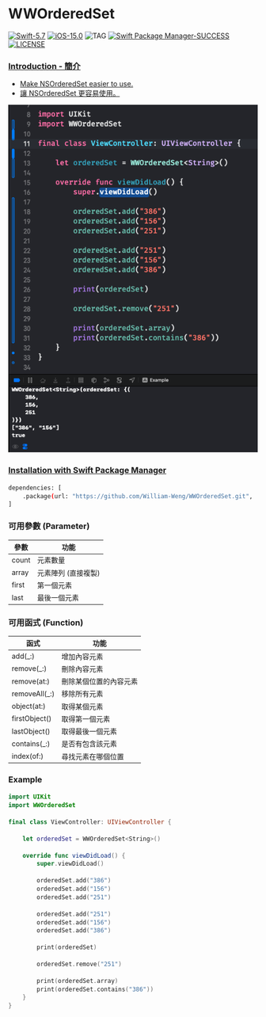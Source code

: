 # WWOrderedSet
[![Swift-5.7](https://img.shields.io/badge/Swift-5.6-orange.svg?style=flat)](https://developer.apple.com/swift/) [![iOS-15.0](https://img.shields.io/badge/iOS-15.0-pink.svg?style=flat)](https://developer.apple.com/swift/) ![TAG](https://img.shields.io/github/v/tag/William-Weng/WWOrderedSet) [![Swift Package Manager-SUCCESS](https://img.shields.io/badge/Swift_Package_Manager-SUCCESS-blue.svg?style=flat)](https://developer.apple.com/swift/) [![LICENSE](https://img.shields.io/badge/LICENSE-MIT-yellow.svg?style=flat)](https://developer.apple.com/swift/)

### [Introduction - 簡介](https://swiftpackageindex.com/William-Weng)
- [Make NSOrderedSet easier to use.](https://developer.apple.com/documentation/foundation/nsorderedset)
- [讓 NSOrderedSet 更容易使用。](https://www.cnblogs.com/muzijie/p/6479342.html)

![WWOrderedSet](./Example.png)

### [Installation with Swift Package Manager](https://medium.com/彼得潘的-swift-ios-app-開發問題解答集/使用-spm-安裝第三方套件-xcode-11-新功能-2c4ffcf85b4b)
```bash
dependencies: [
    .package(url: "https://github.com/William-Weng/WWOrderedSet.git", .upToNextMajor(from: "1.0.1"))
]
```

### 可用參數 (Parameter)
|參數|功能|
|-|-|
|count|元素數量|
|array|元素陣列 (直接複製)|
|first|第一個元素|
|last|最後一個元素|

### 可用函式 (Function)
|函式|功能|
|-|-|
|add(_:)|增加內容元素|
|remove(_:)|刪除內容元素|
|remove(at:)|刪除某個位置的內容元素|
|removeAll(_:)|移除所有元素|
|object(at:)|取得某個元素|
|firstObject()|取得第一個元素|
|lastObject()|取得最後一個元素|
|contains(_:)|是否有包含該元素|
|index(of:)|尋找元素在哪個位置|

### Example
```swift
import UIKit
import WWOrderedSet

final class ViewController: UIViewController {

    let orderedSet = WWOrderedSet<String>()
    
    override func viewDidLoad() {
        super.viewDidLoad()
        
        orderedSet.add("386")
        orderedSet.add("156")
        orderedSet.add("251")
        
        orderedSet.add("251")
        orderedSet.add("156")
        orderedSet.add("386")
        
        print(orderedSet)
        
        orderedSet.remove("251")
        
        print(orderedSet.array)
        print(orderedSet.contains("386"))
    }
}
```
